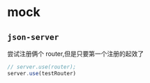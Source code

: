 # mock

## `json-server`

尝试注册俩个 router,但是只要第一个注册的起效了

```js
// server.use(router);
server.use(testRouter)
```
